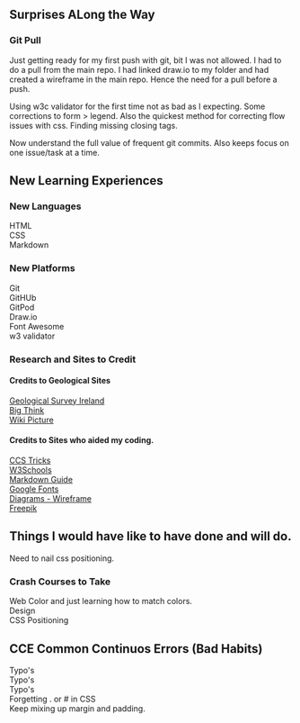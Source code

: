 ## Surprises ALong the Way      

### Git Pull   
Just getting ready for my first push with git, bit I was not allowed. I had to do a pull from the main repo. I had linked draw.io to my folder and had created a wireframe in the main repo. Hence the need for a pull before a push.

Using w3c validator for the first time not as bad as I expecting. Some corrections to form > legend. Also the quickest method for correcting flow issues with css. Finding missing closing tags.   

Now understand the full value of frequent git commits. Also keeps focus on one issue/task at a time.   

## New Learning Experiences  
###  New Languages   
HTML  
CSS  
Markdown   

### New Platforms  
Git  
GitHUb  
GitPod  
Draw.io  
Font Awesome  
w3 validator  

### Research and Sites to Credit   

#### Credits to Geological Sites    
[Geological Survey Ireland](https://www.example.com)   
[Big Think](https://bigthink.com/life/evolution-of-rainforests/)  
[Wiki Picture](https://commons.wikimedia.org/wiki/File:Pteranodon,_DinoPark_Ko%C5%A1ice.jpg)    

#### Credits to Sites who aided my coding.   
[CCS Tricks](https://css-tricks.com/)   
[W3Schools](https://www.w3schools.com/)   
[Markdown Guide](https://www.markdownguide.org/cheat-sheet/)   
[Google Fonts](https://fonts.google.com/)   
[Diagrams - Wireframe](https://app.diagrams.net/)   
[Freepik](https://www.freepik.com/)      

## Things I would have like to have done and will do.  
Need to nail css positioning.  

### Crash Courses to Take   
Web Color and just learning how to match colors.   
Design   
CSS Positioning   

## CCE Common Continuos Errors (Bad Habits)      
Typo's  
Typo's  
Typo's  
Forgetting . or # in CSS   
Keep mixing up margin and padding.   
